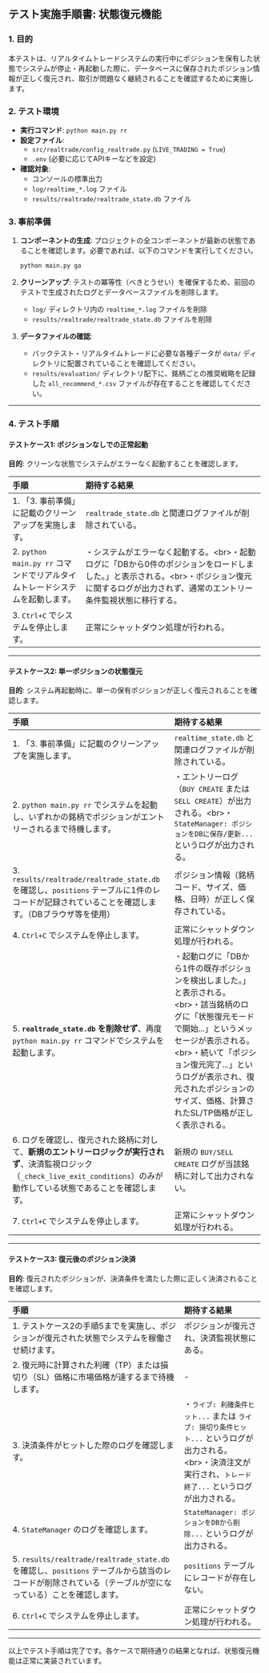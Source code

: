 ## **テスト実施手順書: 状態復元機能**

### **1. 目的**

本テストは、リアルタイムトレードシステムの実行中にポジションを保有した状態でシステムが停止・再起動した際に、データベースに保存されたポジション情報が正しく復元され、取引が問題なく継続されることを確認するために実施します。

### **2. テスト環境**

  * **実行コマンド**: `python main.py rr`
  * **設定ファイル**:
      * `src/realtrade/config_realtrade.py` (`LIVE_TRADING = True`)
      * `.env` (必要に応じてAPIキーなどを設定)
  * **確認対象**:
      * コンソールの標準出力
      * `log/realtime_*.log` ファイル
      * `results/realtrade/realtrade_state.db` ファイル

### **3. 事前準備**

1.  **コンポーネントの生成**: プロジェクトの全コンポーネントが最新の状態であることを確認します。必要であれば、以下のコマンドを実行してください。

    ```bash
    python main.py ga
    ```

2.  **クリーンアップ**: テストの冪等性（べきとうせい）を確保するため、前回のテストで生成されたログとデータベースファイルを削除します。

      * `log/` ディレクトリ内の `realtime_*.log` ファイルを削除
      * `results/realtrade/realtrade_state.db` ファイルを削除

3.  **データファイルの確認**:

      * バックテスト・リアルタイムトレードに必要な各種データが `data/` ディレクトリに配置されていることを確認してください。
      * `results/evaluation/` ディレクトリ配下に、銘柄ごとの推奨戦略を記録した `all_recommend_*.csv` ファイルが存在することを確認してください。

-----

### **4. テスト手順**

#### **テストケース1: ポジションなしでの正常起動**

**目的**: クリーンな状態でシステムがエラーなく起動することを確認します。

| 手順 | 期待する結果 |
| :--- | :--- |
| 1. 「3. 事前準備」に記載のクリーンアップを実施します。 | `realtrade_state.db` と関連ログファイルが削除されている。 |
| 2. `python main.py rr` コマンドでリアルタイムトレードシステムを起動します。 | ・システムがエラーなく起動する。\<br\>・起動ログに「DBから0件のポジションをロードしました。」と表示される。\<br\>・ポジション復元に関するログが出力されず、通常のエントリー条件監視状態に移行する。 |
| 3. `Ctrl+C` でシステムを停止します。 | 正常にシャットダウン処理が行われる。 |

-----

#### **テストケース2: 単一ポジションの状態復元**

**目的**: システム再起動時に、単一の保有ポジションが正しく復元されることを確認します。

| 手順 | 期待する結果 |
| :--- | :--- |
| 1. 「3. 事前準備」に記載のクリーンアップを実施します。 | `realtime_state.db` と関連ログファイルが削除されている。 |
| 2. `python main.py rr` でシステムを起動し、いずれかの銘柄でポジションがエントリーされるまで待機します。 | ・エントリーログ（`BUY CREATE` または `SELL CREATE`）が出力される。\<br\>・`StateManager: ポジションをDBに保存/更新...` というログが出力される。 |
| 3. `results/realtrade/realtrade_state.db` を確認し、`positions` テーブルに1件のレコードが記録されていることを確認します。（DBブラウザ等を使用） | ポジション情報（銘柄コード、サイズ、価格、日時）が正しく保存されている。 |
| 4. `Ctrl+C` でシステムを停止します。 | 正常にシャットダウン処理が行われる。 |
| 5. **`realtrade_state.db` を削除せず**、再度 `python main.py rr` コマンドでシステムを起動します。 | ・起動ログに「DBから1件の既存ポジションを検出しました。」と表示される。\<br\>・該当銘柄のログに「状態復元モードで開始...」というメッセージが表示される。\<br\>・続いて「ポジション復元完了...」というログが表示され、復元されたポジションのサイズ、価格、計算されたSL/TP価格が正しく表示される。 |
| 6. ログを確認し、復元された銘柄に対して、**新規のエントリーロジックが実行されず**、決済監視ロジック（`_check_live_exit_conditions`）のみが動作している状態であることを確認します。 | 新規の `BUY/SELL CREATE` ログが当該銘柄に対して出力されない。 |
| 7. `Ctrl+C` でシステムを停止します。 | 正常にシャットダウン処理が行われる。 |

-----

#### **テストケース3: 復元後のポジション決済**

**目的**: 復元されたポジションが、決済条件を満たした際に正しく決済されることを確認します。

| 手順 | 期待する結果 |
| :--- | :--- |
| 1. テストケース2の手順5までを実施し、ポジションが復元された状態でシステムを稼働させ続けます。 | ポジションが復元され、決済監視状態にある。 |
| 2. 復元時に計算された利確（TP）または損切り（SL）価格に市場価格が達するまで待機します。 | - |
| 3. 決済条件がヒットした際のログを確認します。 | ・`ライブ: 利確条件ヒット...` または `ライブ: 損切り条件ヒット...` というログが出力される。\<br\>・決済注文が実行され、`トレード終了...` というログが出力される。 |
| 4. `StateManager` のログを確認します。 | `StateManager: ポジションをDBから削除...` というログが出力される。 |
| 5. `results/realtrade/realtrade_state.db` を確認し、`positions` テーブルから該当のレコードが削除されている（テーブルが空になっている）ことを確認します。 | `positions` テーブルにレコードが存在しない。 |
| 6. `Ctrl+C` でシステムを停止します。 | 正常にシャットダウン処理が行われる。 |

-----

以上でテスト手順は完了です。各ケースで期待通りの結果となれば、状態復元機能は正常に実装されています。